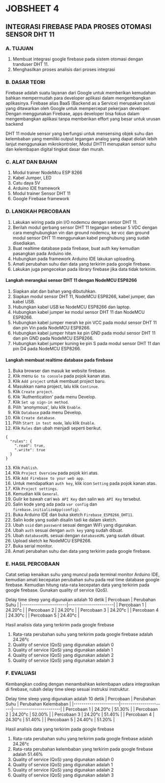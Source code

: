 # JOBSHEET 4
## INTEGRASI FIREBASE PADA PROSES OTOMASI SENSOR DHT 11

### A. TUJUAN
1. Membuat integrasi google firebase pada sistem otomasi dengan tranduser DHT 11.
2. Menghasilkan proses analisis dari proses integrasi

### B. DASAR TEORI

Firebase adalah suatu layanan dari Google untuk memberikan kemudahan bahkan mempermudah
para developer aplikasi dalam mengembangkan aplikasinya. Firebase alias BaaS (Backend as a
Service) merupakan solusi yang ditawarkan oleh Google untuk mempercepat pekerjaan developer.
Dengan menggunakan Firebase, apps developer bisa fokus dalam mengembangkan aplikasi tanpa
memberikan effort yang besar untuk urusan backend

DHT 11 module sensor yang berfungsi untuk mensensing objek suhu dan kelembaban yang
memiliki output tegangan analog yang dapat diolah lebih lanjut menggunakan mikrokontroler, Modul DHT11 merupakan sensor suhu dan kelembapan digital tingkat dasar dan murah.

### C. ALAT DAN BAHAN

1. Modul trainer NodeMcu ESP 8266
2. Kabel Jumper, LED
3. Catu daya 5V
4. Arduino IDE framework
5. Modul trainer Sensor DHT 11
6. Google Firebase framework

### D. LANGKAH PERCOBAAN

1. Lakukan wiring pada pin I/O nodemcu dengan sensor DHT 11.
2. Berilah modul gerbang sensor DHT 11 tegangan sebesar 5 VDC dengan cara menghubungkan vin dan ground nodemcu, ke vcc dan ground modul sensor DHT 11 menggunakan kabel penghubung yang sudah disediakan.
3. Buat realtime database pada firebase, buat auth key kemudian pasangkan pada Arduino ide.
4. Hubungkan pada framework Arduino IDE lakukan uploading.
5. Amati perubahan suhu dan data yang terkirim pada google firebase.
6. Lakukan juga pengecekan pada library firebase jika data tidak terkirim.

#### Langkah merangkai sensor DHT 11 dengan NodeMCU ESP8266
1. Siapkan alat dan bahan yang dibutuhkan.
2. Siapkan modul sensor DHT 11, NodeMCU ESP8266, kabel jumper, dan kabel USB.
3. Hubungkan kabel USB ke NodeMCU ESP8266 dan laptop.
4. Hubungkan kabel jumper ke modul sensor DHT 11 dan NodeMCU ESP8266.
5. Hubungkan kabel jumper merah ke pin VCC pada modul sensor DHT 11 dan pin Vin pada NodeMCU ESP8266.
6. Hubungkan kabel jumper hitam ke pin GND pada modul sensor DHT 11 dan pin GND pada NodeMCU ESP8266.
7. Hubungkan kabel jumper kuning ke pin S pada modul sensor DHT 11 dan pin D4 pada NodeMCU ESP8266.

#### Langkah membuat realtime database pada firebase
1. Buka browser dan masuk ke website firebase.
2. Klik menu `Go to console` pada pojok kanan atas.
3. Klik `Add project` untuk membuat project baru.
4. Masukkan nama project, lalu klik `Continue`.
5. Klik `Create project`.
6. Klik 'Authentication' pada menu Develop.
7. Klik `Set up sign-in method`.
8. Pilih 'anonymous', lalu klik `Enable`.
9. Klik `Database` pada menu Develop.
10. Klik `Create database`.
11. Pilih `Start in test mode`, lalu klik `Enable`.
12. Klik `Rules` dan ubah menjadi seperti berikut.
```
{
  "rules": {
    ".read": true,
    ".write": true
  }
}
```
13. Klik `Publish`.
14. Klik `Project Overview` pada pojok kiri atas.
15. Klik `Add Firebase to your web app`.
16. Untuk mendapatkan `auth key`, klik icon `Setting` pada pojok kanan atas.
17. Klik `Project settings`.
18. Kemudian klik `General`.
19. Gulir ke bawah cari `Web API Key` dan salin `Web API Key` tersebut.
20. Salin kode yang ada pada `var config` dan `firebase.initializeApp(config)`.
21. Buka Arduino IDE dan buka sketch `Firebase_ESP8266_DHT11`.
22. Salin kode yang sudah disalin tadi ke dalam sketch.
23. Ubah `ssid` dan `password` sesuai dengan WiFi yang digunakan.
24. Ubah `auth` sesuai dengan `auth key` yang sudah dibuat.
25. Ubah `databaseURL` sesuai dengan `databaseURL` yang sudah dibuat.
26. Upload sketch ke NodeMCU ESP8266.
27. Buka serial monitor.
28. Amati perubahan suhu dan data yang terkirim pada google firebase.

### E. HASIL PERCOBAAN

Catat setiap kenaikan suhu yang muncul pada terminal monitor Arduino IDE, kemudian amati
kecepatan perubahan suhu pada real time database google firebase. Kemudian hitung rata-rata
kecepatan data yang terkirim pada google firebase. Gunakan quality of service (QoS).

Delay time sleep yang digunakan adalah 10 detik
| Percobaan             | Perubahan Suhu        |
|-----------------------|-----------------------|
| Percobaan 1           | 24.20°c               |
| Percobaan 2           | 24.20°c               |
| Percobaan 3           | 24.20°c               |
| Percobaan 4           | 24.30°c               |
| Percobaan 5           | 24.40°c               |

Hasil analisis data yang terkirim pada google firebase
1. Rata-rata perubahan suhu yang terkirim pada google firebase adalah 24.26°c
3. Quality of service (QoS) yang digunakan adalah 0
4. Quality of service (QoS) yang digunakan adalah 1
5. Quality of service (QoS) yang digunakan adalah 2
6. Quality of service (QoS) yang digunakan adalah 3

### F. EVALUASI

Kembangkan coding dengan menambahkan kelembapan udara integrasikan di firebase, rubah delay
time sleep sesuai instruksi instruktur.

Delay time sleep yang digunakan adalah 10 detik
| Percobaan             | Perubahan Suhu        | Perubahan Kelembaban   |
|-----------------------|-----------------------|------------------------|
| Percobaan 1           | 24.20°c               | 51.30%                 |
| Percobaan 2           | 24.20°c               | 52.00%                 |
| Percobaan 3           | 24.20°c               | 51.40%                 |
| Percobaan 4           | 24.30°c               | 51.40%                 |
| Percobaan 5           | 24.40°c               | 51.20%                 |

Hasil analisis data yang terkirim pada google firebase
1. Rata-rata perubahan suhu yang terkirim pada google firebase adalah 24.26°c
2. Rata-rata perubahan kelembaban yang terkirim pada google firebase adalah 51.46%
3. Quality of service (QoS) yang digunakan adalah 0
4. Quality of service (QoS) yang digunakan adalah 1
5. Quality of service (QoS) yang digunakan adalah 2
6. Quality of service (QoS) yang digunakan adalah 3